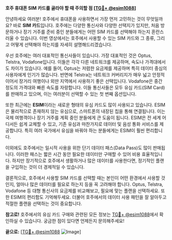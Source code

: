 **호주 휴대폰 SIM 카드를 골라야 할 때 주의할 점 [[TG💪+ @esim1088](https://t.me/s/esim1088)]**

안녕하세요 여러분! 호주에서 휴대폰을 사용하면서 가장 먼저 고민하는 것이 무엇일까요? 바로 **SIM 카드**입니다. 호주에는 다양한 통신사와 다양한 선택지가 있지만, 처음 방문하거나 장기 거주를 준비 중인 분들에게는 어떤 SIM 카드를 선택해야 하는지 혼란스러울 수 있습니다. 이번 영상에서는 호주에서 사용할 수 있는 SIM 카드와 그 종류, 그리고 어떻게 선택해야 하는지를 자세히 설명해드리겠습니다.

우선 호주에는 여러 대표적인 통신사들이 있습니다. 가장 대표적인 것은 Optus, Telstra, Vodafone입니다. 이들은 각각 다른 네트워크를 제공하며, 속도나 가격대에서도 차이가 있습니다. 예를 들어, Optus는 저렴한 요금제를 제공하며 특히 데이터 중심의 사용자에게 인기가 많습니다. 반면에 Telstra는 네트워크 커버리지가 매우 넓고 안정적이어서 장거리 여행이나 외딴 지역에서 사용하기 좋은 선택입니다. Vodafone은 중간 정도의 가격대와 빠른 속도를 자랑합니다. 이들 통신사들은 모두 유심 카드(SIM Card)를 판매하고 있으며, 이는 여러분이 선택할 수 있는 첫 번째 옵션입니다.

또한 최근에는 **ESIM**이라는 새로운 형태의 유심 카드도 많이 사용되고 있습니다. ESIM은 물리적으로 존재하지 않는 유심으로, 스마트폰의 내장된 칩을 통해 연결됩니다. 이는 국제 여행객이나 장기 거주를 계획 중인 분들에게 큰 도움이 됩니다. ESIM은 전 세계 어디서든 쉽게 교체할 수 있고, 기존 유심과 마찬가지로 데이터 및 음성 통화 서비스를 제공합니다. 특히 여러 국가에서 유심을 바꿔야 하는 분들에게는 ESIM이 훨씬 편리합니다.

이외에도 호주에서는 일시적 사용을 위한 단기 데이터 패스(Data Pass)도 많이 판매됩니다. 이러한 패스는 짧은 시간 동안 필요한 데이터만 구매할 수 있어 비용 효율적입니다. 하지만 장기적으로 호주에서 생활하거나 많은 데이터를 사용한다면, 정기적인 플랜을 구입하는 것이 더 경제적일 수 있습니다.

결론적으로, 호주에서 사용할 SIM 카드를 선택할 때는 본인이 어떤 환경에서 사용할 것인지, 얼마나 많은 데이터를 필요로 하는지 등을 꼭 고려해야 합니다. Optus, Telstra, Vodafone 등 대형 통신사의 요금제를 비교해보고, 필요에 맞는 플랜을 선택하세요. 또한 ESIM의 편리함도 기억해두세요. 더불어 호주에서의 데이터 사용 패턴을 잘 알아두고 적절한 플랜을 선택하는 것이 중요합니다.

**참고로!** 호주에서의 유심 카드 구매와 관련된 모든 정보는 [TG💪+ @esim1088](https://t.me/s/esim1088)에서 확인하실 수 있습니다. 궁금한 점이 있다면 언제든지 문의해주세요!

**끝으로:** [[TG💪+ @esim1088](https://t.me/s/esim1088) ![Image](https://i.postimg.cc/Y0z9fWf4/image.png)]